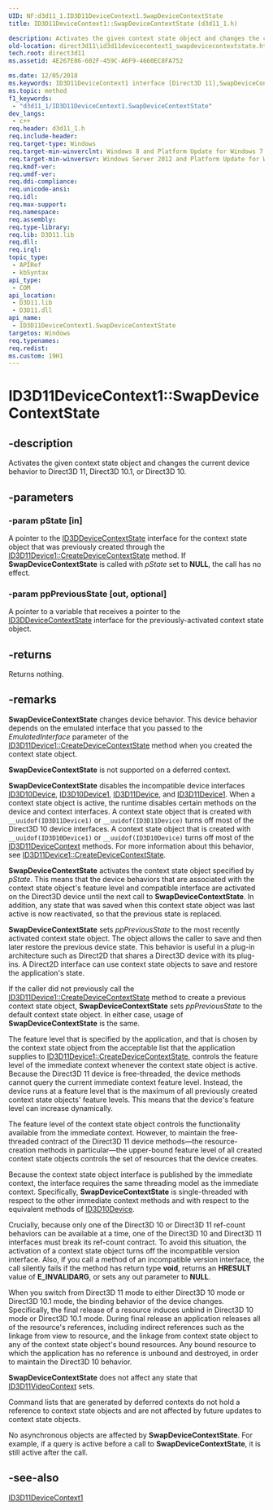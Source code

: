 ```yaml
---
UID: NF:d3d11_1.ID3D11DeviceContext1.SwapDeviceContextState
title: ID3D11DeviceContext1::SwapDeviceContextState (d3d11_1.h)

description: Activates the given context state object and changes the current device behavior to Direct3D 11, Direct3D 10.1, or Direct3D 10.
old-location: direct3d11\id3d11devicecontext1_swapdevicecontextstate.htm
tech.root: direct3d11
ms.assetid: 4E267E86-602F-459C-A6F9-4660EC8FA752

ms.date: 12/05/2018
ms.keywords: ID3D11DeviceContext1 interface [Direct3D 11],SwapDeviceContextState method, ID3D11DeviceContext1.SwapDeviceContextState, ID3D11DeviceContext1::SwapDeviceContextState, SwapDeviceContextState, SwapDeviceContextState method [Direct3D 11], SwapDeviceContextState method [Direct3D 11],ID3D11DeviceContext1 interface, d3d11_1/ID3D11DeviceContext1::SwapDeviceContextState, direct3d11.id3d11devicecontext1_swapdevicecontextstate
ms.topic: method
f1_keywords: 
 - "d3d11_1/ID3D11DeviceContext1.SwapDeviceContextState"
dev_langs:
 - c++
req.header: d3d11_1.h
req.include-header: 
req.target-type: Windows
req.target-min-winverclnt: Windows 8 and Platform Update for Windows 7 [desktop apps \| UWP apps]
req.target-min-winversvr: Windows Server 2012 and Platform Update for Windows Server 2008 R2 [desktop apps \| UWP apps]
req.kmdf-ver: 
req.umdf-ver: 
req.ddi-compliance: 
req.unicode-ansi: 
req.idl: 
req.max-support: 
req.namespace: 
req.assembly: 
req.type-library: 
req.lib: D3D11.lib
req.dll: 
req.irql: 
topic_type:
 - APIRef
 - kbSyntax
api_type:
 - COM
api_location:
 - D3D11.lib
 - D3D11.dll
api_name:
 - ID3D11DeviceContext1.SwapDeviceContextState
targetos: Windows
req.typenames: 
req.redist: 
ms.custom: 19H1
---
```


# ID3D11DeviceContext1::SwapDeviceContextState


## -description


Activates the given context state object and changes the current device behavior to Direct3D 11, Direct3D 10.1, or Direct3D 10.


## -parameters




### -param pState [in]

A pointer to the <a href="https://docs.microsoft.com/windows/desktop/api/d3d11_1/nn-d3d11_1-id3ddevicecontextstate">ID3DDeviceContextState</a> interface for the context state object that was previously created through the <a href="https://docs.microsoft.com/windows/desktop/api/d3d11_1/nf-d3d11_1-id3d11device1-createdevicecontextstate">ID3D11Device1::CreateDeviceContextState</a> method. If <b>SwapDeviceContextState</b> is called with <i>pState</i> set to <b>NULL</b>, the call has no effect.


### -param ppPreviousState [out, optional]

A pointer to a variable that receives a pointer to the <a href="https://docs.microsoft.com/windows/desktop/api/d3d11_1/nn-d3d11_1-id3ddevicecontextstate">ID3DDeviceContextState</a> interface for the previously-activated context state object.


## -returns



Returns nothing.




## -remarks



<b>SwapDeviceContextState</b> changes device behavior. This device behavior depends on the emulated interface that you passed to the <i>EmulatedInterface</i> parameter of the  <a href="https://docs.microsoft.com/windows/desktop/api/d3d11_1/nf-d3d11_1-id3d11device1-createdevicecontextstate">ID3D11Device1::CreateDeviceContextState</a> method when you created the context state object. 

<b>SwapDeviceContextState</b> is not supported on a deferred context.

<b>SwapDeviceContextState</b> disables the incompatible device interfaces <a href="https://docs.microsoft.com/windows/desktop/api/d3d10/nn-d3d10-id3d10device">ID3D10Device</a>, <a href="https://docs.microsoft.com/windows/desktop/api/d3d10_1/nn-d3d10_1-id3d10device1">ID3D10Device1</a>, <a href="https://docs.microsoft.com/windows/desktop/api/d3d11/nn-d3d11-id3d11device">ID3D11Device</a>, and <a href="https://docs.microsoft.com/windows/desktop/api/d3d11_1/nn-d3d11_1-id3d11device1">ID3D11Device1</a>. When a context state object is active, the runtime disables certain methods on the device and context interfaces. A context state object that is created with <code>__uuidof(ID3D11Device1)</code> or <code>__uuidof(ID3D11Device)</code> turns off most of the Direct3D 10 device interfaces. A context state object that is created with <code>__uuidof(ID3D10Device1)</code> or <code>__uuidof(ID3D10Device)</code> turns off most of the <a href="https://docs.microsoft.com/windows/desktop/api/d3d11/nn-d3d11-id3d11devicecontext">ID3D11DeviceContext</a> methods.
For more information about this behavior, see <a href="https://docs.microsoft.com/windows/desktop/api/d3d11_1/nf-d3d11_1-id3d11device1-createdevicecontextstate">ID3D11Device1::CreateDeviceContextState</a>.

<b>SwapDeviceContextState</b> activates the context state object specified by <i>pState</i>. This means that the device behaviors that are associated with the context state object's feature level and compatible interface are activated on the Direct3D device until the next call to <b>SwapDeviceContextState</b>. In addition, any state that was saved when this context state object was last active is now reactivated, so that the previous state is replaced.

<b>SwapDeviceContextState</b> sets <i>ppPreviousState</i> to the most recently activated context state object. The object allows the caller to save and then later restore the previous device state. This behavior is useful in a plug-in architecture such as Direct2D that shares a Direct3D device with its plug-ins. A Direct2D interface can use context state objects to save and restore the application's state.

If the caller did not previously call the <a href="https://docs.microsoft.com/windows/desktop/api/d3d11_1/nf-d3d11_1-id3d11device1-createdevicecontextstate">ID3D11Device1::CreateDeviceContextState</a> method to create a previous context state object, <b>SwapDeviceContextState</b> sets <i>ppPreviousState</i> to the default context state object. In either case, usage of <b>SwapDeviceContextState</b> is the same.

The feature level that is specified by the application, and that is chosen by the context state object from the acceptable list that the application supplies to <a href="https://docs.microsoft.com/windows/desktop/api/d3d11_1/nf-d3d11_1-id3d11device1-createdevicecontextstate">ID3D11Device1::CreateDeviceContextState</a>, controls the feature level of the immediate context whenever the context state object is active. Because the Direct3D 11 device is free-threaded, the device methods cannot query the current immediate context feature level. Instead, the device runs at a feature level that is the maximum of all previously created context state objects' feature levels. This means that the device's feature level can increase dynamically.

The feature level of the context state object controls the functionality available from the immediate context. However, to maintain the free-threaded contract of the Direct3D 11 device methods—the resource-creation methods in particular—the upper-bound feature level of all created context state objects controls the set of resources that the device creates.

Because the context state object interface is published by the immediate context, the interface requires the same threading model as the immediate context. Specifically, <b>SwapDeviceContextState</b> is single-threaded with respect to the other immediate context methods and with respect to the equivalent methods of <a href="https://docs.microsoft.com/windows/desktop/api/d3d10/nn-d3d10-id3d10device">ID3D10Device</a>.

Crucially, because only one of the Direct3D 10 or Direct3D 11 ref-count behaviors can be available at a time, one of the Direct3D 10 and Direct3D 11 interfaces must break its ref-count contract. To avoid this situation, the activation of a context state object turns off the incompatible version interface. Also, if you call a method of an incompatible version interface, the call silently fails if the method has  return type <b>void</b>, returns an <b>HRESULT</b> value of <b>E_INVALIDARG</b>, or sets any out parameter to <b>NULL</b>.

When you switch from Direct3D 11 mode to either Direct3D 10 mode or Direct3D 10.1 mode, the binding behavior of the device changes. Specifically, the final release of a resource induces unbind in Direct3D 10 mode or Direct3D 10.1 mode. During final release an application releases all of the resource's references, including indirect references such as the linkage from view to resource, and the linkage from context state object to any of the context state object's bound resources. Any bound resource to which the application has no reference is unbound and destroyed, in order to maintain the Direct3D 10 behavior.

<b>SwapDeviceContextState</b> does not affect any state that <a href="https://docs.microsoft.com/windows/desktop/api/d3d11/nn-d3d11-id3d11videocontext">ID3D11VideoContext</a> sets. 

Command lists that are generated by deferred contexts do not hold a reference to context state objects and are not affected by future updates to context state objects.

No asynchronous objects are affected by <b>SwapDeviceContextState</b>. For example, if a query is active before a call to <b>SwapDeviceContextState</b>, it is still active after the call.




## -see-also




<a href="https://docs.microsoft.com/windows/desktop/api/d3d11_1/nn-d3d11_1-id3d11devicecontext1">ID3D11DeviceContext1</a>
 

 

